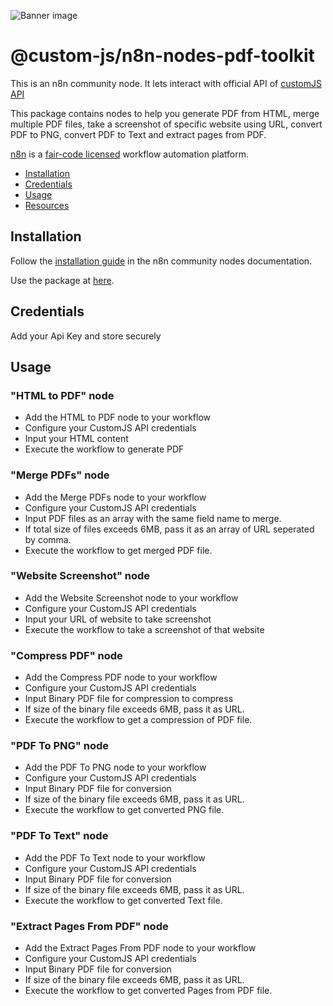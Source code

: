 ![Banner image](https://user-images.githubusercontent.com/10284570/173569848-c624317f-42b1-45a6-ab09-f0ea3c247648.png)

# @custom-js/n8n-nodes-pdf-toolkit

This is an n8n community node. It lets interact with official API of [customJS API](https://www.customjs.space/)

This package contains nodes to help you generate PDF from HTML, merge multiple PDF files, take a screenshot of specific website using URL, convert PDF to PNG, convert PDF to Text and extract pages from PDF.

[n8n](https://n8n.io/) is a [fair-code licensed](https://docs.n8n.io/reference/license/) workflow automation platform.

- [Installation](#installation)
- [Credentials](#credentials)
- [Usage](#usage)
- [Resources](#resources)

## Installation

Follow the [installation guide](https://docs.n8n.io/integrations/community-nodes/installation/) in the n8n community nodes documentation.

Use the package at [here](https://www.npmjs.com/package/@custom-js/n8n-nodes-pdf-toolkit).

## Credentials

Add your Api Key and store securely

## Usage

### "HTML to PDF" node

- Add the HTML to PDF node to your workflow
- Configure your CustomJS API credentials
- Input your HTML content
- Execute the workflow to generate PDF

### "Merge PDFs" node

- Add the Merge PDFs node to your workflow
- Configure your CustomJS API credentials
- Input PDF files as an array with the same field name to merge.
- If total size of files exceeds 6MB, pass it as an array of URL seperated by comma.
- Execute the workflow to get merged PDF file.

### "Website Screenshot" node

- Add the Website Screenshot node to your workflow
- Configure your CustomJS API credentials
- Input your URL of website to take screenshot
- Execute the workflow to take a screenshot of that website

### "Compress PDF" node

- Add the Compress PDF node to your workflow
- Configure your CustomJS API credentials
- Input Binary PDF file for compression to compress
- If size of the binary file exceeds 6MB, pass it as URL.
- Execute the workflow to get a compression of PDF file.

### "PDF To PNG" node

- Add the PDF To PNG node to your workflow
- Configure your CustomJS API credentials
- Input Binary PDF file for conversion
- If size of the binary file exceeds 6MB, pass it as URL.
- Execute the workflow to get converted PNG file.

### "PDF To Text" node

- Add the PDF To Text node to your workflow
- Configure your CustomJS API credentials
- Input Binary PDF file for conversion
- If size of the binary file exceeds 6MB, pass it as URL.
- Execute the workflow to get converted Text file.

### "Extract Pages From PDF" node

- Add the Extract Pages From PDF node to your workflow
- Configure your CustomJS API credentials
- Input Binary PDF file for conversion
- If size of the binary file exceeds 6MB, pass it as URL.
- Execute the workflow to get converted Pages from PDF file.
